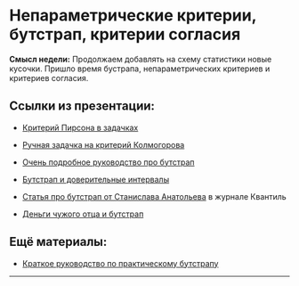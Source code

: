 Непараметрические критерии, бутстрап, критерии согласия
=====

__Смысл недели:__  Продолжаем добавлять на схему статистики новые кусочки. Пришло время бустрапа, непараметрических критериев и критериев согласия.


## Ссылки из презентации:

* [Критерий Пирсона в задачках](https://sobopedia.azurewebsites.net/SubTopics/Details?id=128)
* [Ручная задачка на критерий Колмогорова](https://sobopedia.azurewebsites.net/Exercises/Details?id=192)

* [Очень подробное руководство про бутстрап](https://arxiv.org/pdf/1411.5279.pdf)
* [Бутстрап и доверительные интервалы](https://ocw.mit.edu/courses/mathematics/18-05-introduction-to-probability-and-statistics-spring-2014/readings/MIT18_05S14_Reading24.pdf)
* [Статья про бутстрап от Станислава Анатольева](http://quantile.ru/03/03-SA.pdf) в журнале Квантиль
* [Деньги чужого отца и бутстрап](https://moderndive.com/8-confidence-intervals.html)


## Ещё материалы:

* [Краткое руководство по практическому бутстрапу](https://www.litres.ru/rudolf-erih-raspe/priklucheniya-barona-munhauzena/?_openstat=ZGlyZWN0LnlhbmRleC5ydTsxODAwMTQyNjs0NjA3NzQ4NjYwO3lhbmRleC5ydTpndWFyYW50ZWU&k50id=0100000010608585986_&utm_content=v2%7C%7C4607748660%7C%7C10608585986%7C%7CПриключения%20барона%20Мюнхаузена%20книга%7C%7C3%7C%7Cother%7C%7Cnone%7C%7Csearch%7C%7Cno&utm_medium=cpc&utm_source=yandex&utm_term=Приключения%20барона%20Мюнхаузена%20книга&yclid=4370474012296902652)



--------------------------
